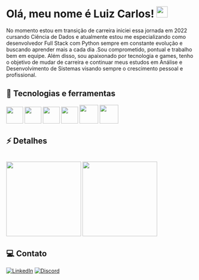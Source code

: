 # Olá, meu nome é Luiz Carlos! <img src="https://raw.githubusercontent.com/MartinHeinz/MartinHeinz/master/wave.gif" width="30px" height="30px" />

No momento estou em transição de carreira iniciei essa jornada em 2022 cursando Ciência de Dados e atualmente estou me especializando como desenvolvedor Full Stack com Python sempre em constante evolução e buscando aprender mais a cada dia .Sou comprometido, pontual e trabalho bem em equipe. Além disso, sou apaixonado por tecnologia e games, tenho o objetivo de mudar de carreira e continuar meus estudos em Análise e Desenvolvimento de Sistemas visando sempre o crescimento pessoal e profissional.




## 🔧 Tecnologias e ferramentas 

<div display="flex">
  <img src="https://cdn.jsdelivr.net/gh/devicons/devicon@latest/icons/git/git-original.svg" width="45" height="45"/>
  <img src="https://cdn.jsdelivr.net/gh/devicons/devicon@latest/icons/html5/html5-original.svg" width="45" height="45"/>
  <img src="https://cdn.jsdelivr.net/gh/devicons/devicon@latest/icons/css3/css3-original.svg" width="45" height="45"/>
  <img src="https://cdn.jsdelivr.net/gh/devicons/devicon@latest/icons/javascript/javascript-original.svg" width="45" height="45"/>
  <img src="https://cdn.jsdelivr.net/gh/devicons/devicon@latest/icons/jquery/jquery-plain-wordmark.svg" width="50" height="50"/>
  <img src="https://cdn.jsdelivr.net/gh/devicons/devicon@latest/icons/bootstrap/bootstrap-original-wordmark.svg" width="50" height="50"/>
</div>

## ⚡ Detalhes

<div display="flex"><br>
    <img height="200px" src="https://github-readme-stats.vercel.app/api?username=lccavadinha&show_icons=true&theme=github_dark&langs_count=10" />
       <img height="200px" src="https://github-readme-stats.vercel.app/api/top-langs/?username=lccavadinha&theme=github_dark&layout=compact&langs_count=10" />
   </div>

## 💻 Contato

[![LinkedIn](https://img.shields.io/badge/LinkedIn-0077B5?style=for-the-badge&logo=linkedin&logoColor=white)](https://www.linkedin.com/in/luiz-carlos-souza-costa-cavadinha-2646aa279/)
[![Discord](https://img.shields.io/badge/Discord-7289DA?style=for-the-badge&logo=discord&logoColor=white)](https://discord.com/channels/@luiz_carlosfs/)
<!--
**LCCavadinha/LCCavadinha** is a ✨ _special_ ✨ repository because its `README.md` (this file) appears on your GitHub profile.

Here are some ideas to get you started:

- 🔭 I’m currently working on ...
- 🌱 I’m currently learning ...
- 👯 I’m looking to collaborate on ...
- 🤔 I’m looking for help with ...
- 💬 Ask me about ...
- 📫 How to reach me: ...
- 😄 Pronouns: ...
- ⚡ Fun fact: ...
-->
